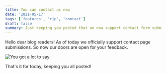 ```yaml
---
title: You can contact us now
date: '2021-05-17'
tags: ['features', 'rip', 'contact']
draft: false
summary: Just keeping you posted that we now support contact form submits
---
```


Hello dear blog readers! As of today we officially support contact page submissions. So now our doors are open for your feedback.

![You got a lot to say](/static/gifs/feedback.gif)

That's it for today, keeping you all posted!